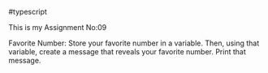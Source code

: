 #typescript

This is my Assignment No:09

Favorite Number: 
Store your favorite number in a variable. Then, using that variable, create a message that reveals your favorite number. Print that message.
